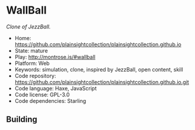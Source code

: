 # WallBall

_Clone of JezzBall._

- Home: https://github.com/plainsightcollection/plainsightcollection.github.io
- State: mature
- Play: http://montrose.is/#wallball
- Platform: Web
- Keywords: simulation, clone, inspired by JezzBall, open content, skill
- Code repository: https://github.com/plainsightcollection/plainsightcollection.github.io.git
- Code language: Haxe, JavaScript
- Code license: GPL-3.0
- Code dependencies: Starling

## Building
